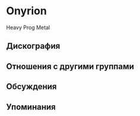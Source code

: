 # Onyrion

Heavy Prog Metal

## Дискография


## Отношения с другими группами


## Обсуждения


## Упоминания

